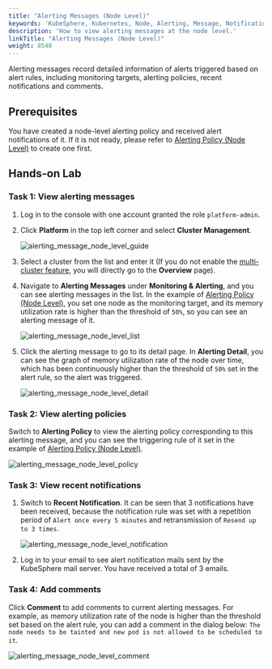 ```yaml
---
title: "Alerting Messages (Node Level)"
keywords: 'KubeSphere, Kubernetes, Node, Alerting, Message, Notification'
description: 'How to view alerting messages at the node level.'
linkTitle: "Alerting Messages (Node Level)"
weight: 8540
---
```


Alerting messages record detailed information of alerts triggered based on alert rules, including monitoring targets, alerting policies, recent notifications and comments.

## Prerequisites

You have created a node-level alerting policy and received alert notifications of it. If it is not ready, please refer to [Alerting Policy (Node Level)](../alerting-policy/) to create one first.

## Hands-on Lab

### Task 1: View alerting messages

1. Log in to the console with one account granted the role `platform-admin`.

2. Click **Platform** in the top left corner and select **Cluster Management**.

    ![alerting_message_node_level_guide](/images/docs/alerting/alerting_message_node_level_guide.png)

3. Select a cluster from the list and enter it (If you do not enable the [multi-cluster feature](../../../multicluster-management/), you will directly go to the **Overview** page).

4. Navigate to **Alerting Messages** under **Monitoring & Alerting**, and you can see alerting messages in the list. In the example of [Alerting Policy (Node Level)](../alerting-policy/), you set one node as the monitoring target, and its memory utilization rate is higher than the threshold of `50%`, so you can see an alerting message of it.

    ![alerting_message_node_level_list](/images/docs/alerting/alerting_message_node_level_list.png)

5. Click the alerting message to go to its detail page. In **Alerting Detail**, you can see the graph of memory utilization rate of the node over time, which has been continuously higher than the threshold of `50%` set in the alert rule, so the alert was triggered.

    ![alerting_message_node_level_detail](/images/docs/alerting/alerting_message_node_level_detail.png)

### Task 2: View alerting policies

Switch to **Alerting Policy** to view the alerting policy corresponding to this alerting message, and you can see the triggering rule of it set in the example of [Alerting Policy (Node Level)](../alerting-policy/).

![alerting_message_node_level_policy](/images/docs/alerting/alerting_message_node_level_policy.png)

### Task 3: View recent notifications

1. Switch to **Recent Notification**. It can be seen that 3 notifications have been received, because the notification rule was set with a repetition period of `Alert once every 5 minutes` and retransmission of `Resend up to 3 times`.

    ![alerting_message_node_level_notification](/images/docs/alerting/alerting_message_node_level_notification.png)

2. Log in to your email to see alert notification mails sent by the KubeSphere mail server. You have received a total of 3 emails.

### Task 4: Add comments

Click **Comment** to add comments to current alerting messages. For example, as memory utilization rate of the node is higher than the threshold set based on the alert rule, you can add a comment in the dialog below: `The node needs to be tainted and new pod is not allowed to be scheduled to it`.

![alerting_message_node_level_comment](/images/docs/alerting/alerting_message_node_level_comment.png)
